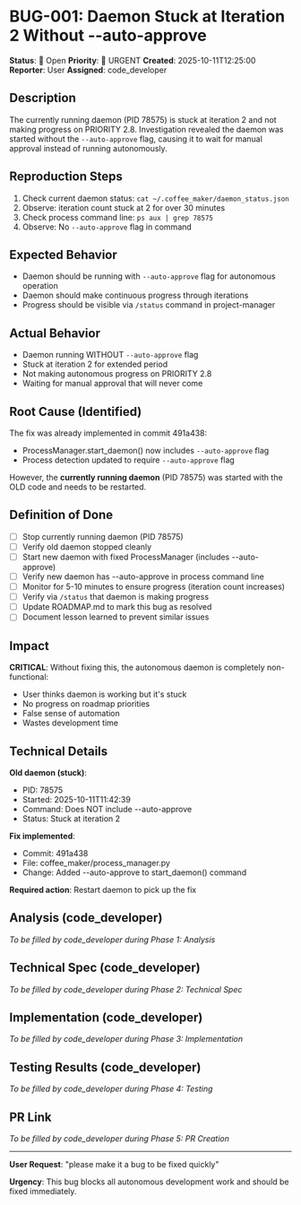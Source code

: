# BUG-001: Daemon Stuck at Iteration 2 Without --auto-approve

**Status**: 🔴 Open
**Priority**: 🚨 URGENT
**Created**: 2025-10-11T12:25:00
**Reporter**: User
**Assigned**: code_developer

## Description

The currently running daemon (PID 78575) is stuck at iteration 2 and not making progress on PRIORITY 2.8. Investigation revealed the daemon was started without the `--auto-approve` flag, causing it to wait for manual approval instead of running autonomously.

## Reproduction Steps

1. Check current daemon status: `cat ~/.coffee_maker/daemon_status.json`
2. Observe: iteration count stuck at 2 for over 30 minutes
3. Check process command line: `ps aux | grep 78575`
4. Observe: No `--auto-approve` flag in command

## Expected Behavior

- Daemon should be running with `--auto-approve` flag for autonomous operation
- Daemon should make continuous progress through iterations
- Progress should be visible via `/status` command in project-manager

## Actual Behavior

- Daemon running WITHOUT `--auto-approve` flag
- Stuck at iteration 2 for extended period
- Not making autonomous progress on PRIORITY 2.8
- Waiting for manual approval that will never come

## Root Cause (Identified)

The fix was already implemented in commit 491a438:
- ProcessManager.start_daemon() now includes `--auto-approve` flag
- Process detection updated to require `--auto-approve` flag

However, the **currently running daemon** (PID 78575) was started with the OLD code and needs to be restarted.

## Definition of Done

- [ ] Stop currently running daemon (PID 78575)
- [ ] Verify old daemon stopped cleanly
- [ ] Start new daemon with fixed ProcessManager (includes --auto-approve)
- [ ] Verify new daemon has --auto-approve in process command line
- [ ] Monitor for 5-10 minutes to ensure progress (iteration count increases)
- [ ] Verify via `/status` that daemon is making progress
- [ ] Update ROADMAP.md to mark this bug as resolved
- [ ] Document lesson learned to prevent similar issues

## Impact

**CRITICAL**: Without fixing this, the autonomous daemon is completely non-functional:
- User thinks daemon is working but it's stuck
- No progress on roadmap priorities
- False sense of automation
- Wastes development time

## Technical Details

**Old daemon (stuck)**:
- PID: 78575
- Started: 2025-10-11T11:42:39
- Command: Does NOT include --auto-approve
- Status: Stuck at iteration 2

**Fix implemented**:
- Commit: 491a438
- File: coffee_maker/process_manager.py
- Change: Added --auto-approve to start_daemon() command

**Required action**: Restart daemon to pick up the fix

## Analysis (code_developer)

_To be filled by code_developer during Phase 1: Analysis_

## Technical Spec (code_developer)

_To be filled by code_developer during Phase 2: Technical Spec_

## Implementation (code_developer)

_To be filled by code_developer during Phase 3: Implementation_

## Testing Results (code_developer)

_To be filled by code_developer during Phase 4: Testing_

## PR Link

_To be filled by code_developer during Phase 5: PR Creation_

---

**User Request**: "please make it a bug to be fixed quickly"

**Urgency**: This bug blocks all autonomous development work and should be fixed immediately.
